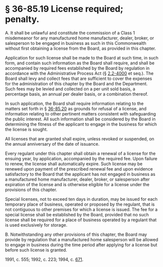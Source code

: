 # § 36-85.19 License required; penalty.

<p>A. It shall be unlawful and constitute the commission of a Class 1 misdemeanor for any manufactured home manufacturer, dealer, broker, or salesperson to be engaged in business as such in this Commonwealth without first obtaining a license from the Board, as provided in this chapter.</p><p>Application for such license shall be made to the Board at such time, in such form, and contain such information as the Board shall require, and shall be accompanied by required fees established by the Board by regulation in accordance with the Administrative Process Act (§ <a href='http://law.lis.virginia.gov/vacode/2.2-4000/'>2.2-4000</a> et seq.). The Board shall levy and collect fees that are sufficient to cover the expenses for the administration of this chapter by the Board and the Department. Such fees may be levied and collected on a per unit sold basis, a percentage basis, an annual per dealer basis, or a combination thereof.</p><p>In such application, the Board shall require information relating to the matters set forth in § <a href='http://law.lis.virginia.gov/vacode/36-85.20/'>36-85.20</a> as grounds for refusal of a license, and information relating to other pertinent matters consistent with safeguarding the public interest. All such information shall be considered by the Board in determining the fitness of the applicant to engage in the business for which the license is sought.</p><p>All licenses that are granted shall expire, unless revoked or suspended, on the annual anniversary of the date of issuance.</p><p>Every regulant under this chapter shall obtain a renewal of a license for the ensuing year, by application, accompanied by the required fee. Upon failure to renew, the license shall automatically expire. Such license may be renewed upon payment of the prescribed renewal fee and upon evidence satisfactory to the Board that the applicant has not engaged in business as a manufactured home manufacturer, dealer, broker, or salesperson after expiration of the license and is otherwise eligible for a license under the provisions of this chapter.</p><p>Special licenses, not to exceed ten days in duration, may be issued for each temporary place of business, operated or proposed by the regulant, that is not contiguous to other premises for which a license is issued. The fee for a special license shall be established by the Board, provided that no such license shall be required for a place of business operated by a regulant that is used exclusively for storage.</p><p>B. Notwithstanding any other provisions of this chapter, the Board may provide by regulation that a manufactured home salesperson will be allowed to engage in business during the time period after applying for a license but before such license is granted.</p><p>1991, c. 555; 1992, c. 223; 1994, c. <a href='http://lis.virginia.gov/cgi-bin/legp604.exe?941+ful+CHAP0671'>671</a>.</p>